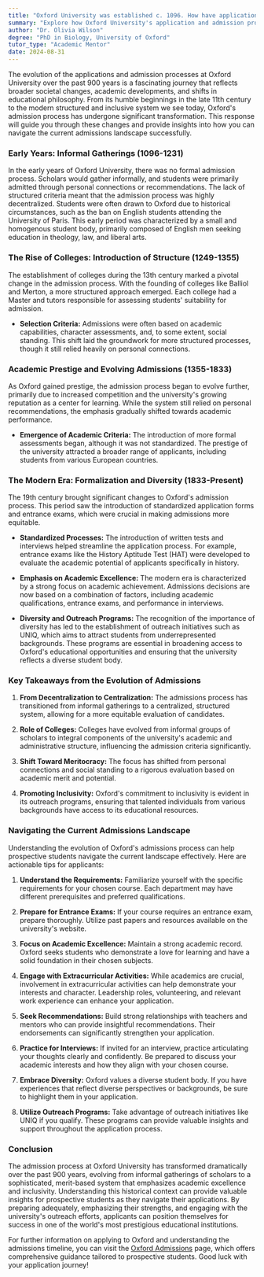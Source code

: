 ```yaml
---
title: "Oxford University was established c. 1096. How have applications and admission processes changed throughout these past 900+ years?"
summary: "Explore how Oxford University's application and admission processes have evolved over 900 years, reflecting societal and academic changes."
author: "Dr. Olivia Wilson"
degree: "PhD in Biology, University of Oxford"
tutor_type: "Academic Mentor"
date: 2024-08-31
---
```


The evolution of the applications and admission processes at Oxford University over the past 900 years is a fascinating journey that reflects broader societal changes, academic developments, and shifts in educational philosophy. From its humble beginnings in the late 11th century to the modern structured and inclusive system we see today, Oxford's admission process has undergone significant transformation. This response will guide you through these changes and provide insights into how you can navigate the current admissions landscape successfully.

### Early Years: Informal Gatherings (1096-1231)

In the early years of Oxford University, there was no formal admission process. Scholars would gather informally, and students were primarily admitted through personal connections or recommendations. The lack of structured criteria meant that the admission process was highly decentralized. Students were often drawn to Oxford due to historical circumstances, such as the ban on English students attending the University of Paris. This early period was characterized by a small and homogenous student body, primarily composed of English men seeking education in theology, law, and liberal arts.

### The Rise of Colleges: Introduction of Structure (1249-1355)

The establishment of colleges during the 13th century marked a pivotal change in the admission process. With the founding of colleges like Balliol and Merton, a more structured approach emerged. Each college had a Master and tutors responsible for assessing students' suitability for admission. 

- **Selection Criteria:** Admissions were often based on academic capabilities, character assessments, and, to some extent, social standing. This shift laid the groundwork for more structured processes, though it still relied heavily on personal connections.

### Academic Prestige and Evolving Admissions (1355-1833)

As Oxford gained prestige, the admission process began to evolve further, primarily due to increased competition and the university's growing reputation as a center for learning. While the system still relied on personal recommendations, the emphasis gradually shifted towards academic performance.

- **Emergence of Academic Criteria:** The introduction of more formal assessments began, although it was not standardized. The prestige of the university attracted a broader range of applicants, including students from various European countries.

### The Modern Era: Formalization and Diversity (1833-Present)

The 19th century brought significant changes to Oxford's admission process. This period saw the introduction of standardized application forms and entrance exams, which were crucial in making admissions more equitable. 

- **Standardized Processes:** The introduction of written tests and interviews helped streamline the application process. For example, entrance exams like the History Aptitude Test (HAT) were developed to evaluate the academic potential of applicants specifically in history.

- **Emphasis on Academic Excellence:** The modern era is characterized by a strong focus on academic achievement. Admissions decisions are now based on a combination of factors, including academic qualifications, entrance exams, and performance in interviews.

- **Diversity and Outreach Programs:** The recognition of the importance of diversity has led to the establishment of outreach initiatives such as UNIQ, which aims to attract students from underrepresented backgrounds. These programs are essential in broadening access to Oxford's educational opportunities and ensuring that the university reflects a diverse student body.

### Key Takeaways from the Evolution of Admissions

1. **From Decentralization to Centralization:** The admissions process has transitioned from informal gatherings to a centralized, structured system, allowing for a more equitable evaluation of candidates.

2. **Role of Colleges:** Colleges have evolved from informal groups of scholars to integral components of the university's academic and administrative structure, influencing the admission criteria significantly.

3. **Shift Toward Meritocracy:** The focus has shifted from personal connections and social standing to a rigorous evaluation based on academic merit and potential.

4. **Promoting Inclusivity:** Oxford's commitment to inclusivity is evident in its outreach programs, ensuring that talented individuals from various backgrounds have access to its educational resources.

### Navigating the Current Admissions Landscape

Understanding the evolution of Oxford's admissions process can help prospective students navigate the current landscape effectively. Here are actionable tips for applicants:

1. **Understand the Requirements:** Familiarize yourself with the specific requirements for your chosen course. Each department may have different prerequisites and preferred qualifications.

2. **Prepare for Entrance Exams:** If your course requires an entrance exam, prepare thoroughly. Utilize past papers and resources available on the university's website.

3. **Focus on Academic Excellence:** Maintain a strong academic record. Oxford seeks students who demonstrate a love for learning and have a solid foundation in their chosen subjects.

4. **Engage with Extracurricular Activities:** While academics are crucial, involvement in extracurricular activities can help demonstrate your interests and character. Leadership roles, volunteering, and relevant work experience can enhance your application.

5. **Seek Recommendations:** Build strong relationships with teachers and mentors who can provide insightful recommendations. Their endorsements can significantly strengthen your application.

6. **Practice for Interviews:** If invited for an interview, practice articulating your thoughts clearly and confidently. Be prepared to discuss your academic interests and how they align with your chosen course.

7. **Embrace Diversity:** Oxford values a diverse student body. If you have experiences that reflect diverse perspectives or backgrounds, be sure to highlight them in your application.

8. **Utilize Outreach Programs:** Take advantage of outreach initiatives like UNIQ if you qualify. These programs can provide valuable insights and support throughout the application process.

### Conclusion

The admission process at Oxford University has transformed dramatically over the past 900 years, evolving from informal gatherings of scholars to a sophisticated, merit-based system that emphasizes academic excellence and inclusivity. Understanding this historical context can provide valuable insights for prospective students as they navigate their applications. By preparing adequately, emphasizing their strengths, and engaging with the university's outreach efforts, applicants can position themselves for success in one of the world's most prestigious educational institutions.

For further information on applying to Oxford and understanding the admissions timeline, you can visit the [Oxford Admissions](https://www.ox.ac.uk/admissions/undergraduate/applying-to-oxford) page, which offers comprehensive guidance tailored to prospective students. Good luck with your application journey!
    